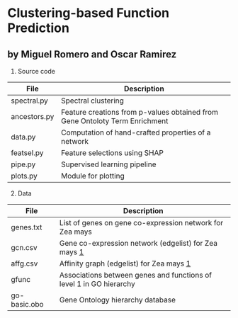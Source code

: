 # Clustering-based Function Prediction
## by Miguel Romero and Oscar Ramirez

 1. Source code

| File | Description |
| ---- | ----------- |
| spectral.py | Spectral clustering |
| ancestors.py | Feature creations from p-values obtained from Gene Ontoloty Term Enrichment |
| data.py | Computation of hand-crafted properties of a network |
| featsel.py | Feature selections using SHAP |
| pipe.py | Supervised learning pipeline |
| plots.py | Module for plotting |

 2. Data

| File | Description |
| ---- | ----------- |
| genes.txt | List of genes on gene co-expression network for Zea mays |
| gcn.csv | Gene co-expression network (edgelist) for Zea mays [1] |
| affg.csv | Affinity graph (edgelist) for Zea mays [1] |
| gfunc | Associations between genes and functions of level 1 in GO hierarchy |
| go-basic.obo | Gene Ontology hierarchy database |

[1]: https://drive.google.com/drive/folders/1aIahl4a75BgicCcybpZAT2UPzdyZJE3T?usp=sharing

